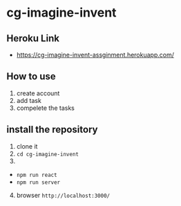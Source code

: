 # cg-imagine-invent

## Heroku Link
 * https://cg-imagine-invent-assginment.herokuapp.com/

## How to use

1. create account
2. add task
3. compelete the tasks

## install the repository 

1. clone it
2. `cd cg-imagine-invent`
3. 
* `npm run react`
* `npm run server`
4. browser `http://localhost:3000/`
